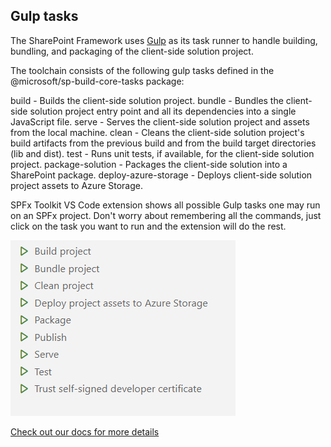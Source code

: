 ##  Gulp tasks

The SharePoint Framework uses [Gulp](https://gulpjs.com/) as its task runner to handle building, bundling, and packaging of the client-side solution project.

The toolchain consists of the following gulp tasks defined in the @microsoft/sp-build-core-tasks package:

build - Builds the client-side solution project.
bundle - Bundles the client-side solution project entry point and all its dependencies into a single JavaScript file.
serve - Serves the client-side solution project and assets from the local machine.
clean - Cleans the client-side solution project's build artifacts from the previous build and from the build target directories (lib and dist).
test - Runs unit tests, if available, for the client-side solution project.
package-solution - Packages the client-side solution into a SharePoint package.
deploy-azure-storage - Deploys client-side solution project assets to Azure Storage.

SPFx Toolkit VS Code extension shows all possible Gulp tasks one may run on an SPFx project. Don't worry about remembering all the commands, just click on the task you want to run and the extension will do the rest.

![Gulp Tasks](../images/tasks.png)

[Check out our docs for more details](https://pnp.github.io/vscode-viva/features/gulp-tasks/)